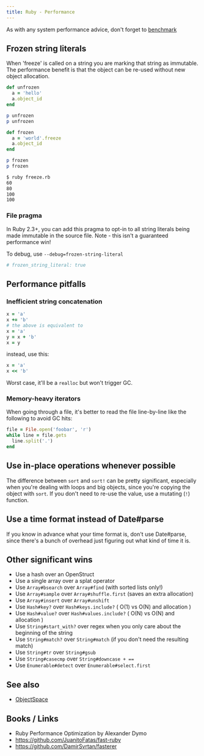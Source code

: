 ```yaml
---
title: Ruby - Performance
---
```


As with any system performance advice, don't forget to [benchmark](./benchmarking.md)

## Frozen string literals

When 'freeze' is called on a string you are marking that string as immutable.
The performance benefit is that the object can be re-used without new object
allocation.

```ruby
def unfrozen
  a = 'hello'
  a.object_id
end

p unfrozen
p unfrozen

def frozen
  a = 'world'.freeze
  a.object_id
end

p frozen
p frozen
```

```bash
$ ruby freeze.rb
60
80
100
100
```

### File pragma

In Ruby 2.3+, you can add this pragma to opt-in to all string literals being
made immutable in the source file. Note - this isn't a guaranteed performance
win!

To debug, use `--debug=frozen-string-literal`

```ruby
# frozen_string_literal: true
```

## Performance pitfalls

### Inefficient string concatenation

```ruby
x = 'a'
x += 'b'
# the above is equivalent to
x = 'a'
y = x + 'b'
x = y
```

instead, use this:

```ruby
x = 'a'
x << 'b'
```

Worst case, it'll be a `realloc` but won't trigger GC.

### Memory-heavy iterators

When going through a file, it's better to read the file line-by-line like the
following to avoid GC hits:
<!--- TODO put inefficient example here-->

```ruby
file = File.open('foobar', 'r')
while line = file.gets
  line.split('.')
end
```

## Use in-place operations whenever possible

The difference between `sort` and `sort!` can be pretty significant, especially when you're dealing with loops and big objects, since you're copying the object with `sort`. If you don't need to re-use the value, use a mutating (`!`) function.

## Use a time format instead of Date#parse

If you know in advance what your time format is, don't use Date#parse, since there's a bunch of overhead just figuring out what kind of time it is.

## Other significant wins

- Use a hash over an OpenStruct
- Use a single array over a splat operator
- Use `Array#bsearch` over `Array#find` (with sorted lists only!)
- Use `Array#sample` over `Array#shuffle.first` (saves an extra allocation)
- Use `Array#insert` over `Array#unshift`
- Use `Hash#key?` over `Hash#keys.include?` ( O(1) vs O(N) and allocation )
- Use `Hash#value?` over `Hash#values.include?` ( O(N) vs O(N) and allocation )
- Use `String#start_with?` over regex when you only care about the beginning of the string
- Use `String#match?` over `String#match` (if you don't need the resulting match)
- Use `String#tr` over `String#gsub`
- Use `String#casecmp` over `String#downcase + ==`
- Use `Enumerable#detect` over `Enumerable#select.first`

## See also 

- [ObjectSpace](./objectspace.md)

## Books / Links

- Ruby Performance Optimization by Alexander Dymo
- https://github.com/JuanitoFatas/fast-ruby
- https://github.com/DamirSvrtan/fasterer
